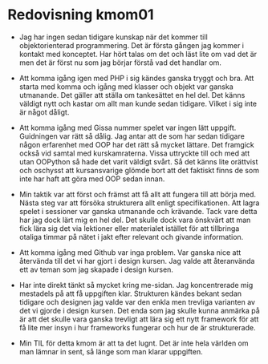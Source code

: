 ---
---
Redovisning kmom01
=========================

* Jag har ingen sedan tidigare kunskap när det kommer till objektorienterad programmering. Det är första gången jag kommer i kontakt med konceptet. Har hört talas om det och läst lite om vad det är men det är först nu som jag börjar förstå vad det handlar om.

* Att komma igång igen med PHP i sig kändes ganska tryggt och bra. Att starta med komma och igång med klasser och objekt var ganska utmanande. Det gäller att ställa om tankesättet en hel del. Det känns väldigt nytt och kastar om allt man kunde sedan tidigare. Vilket i sig inte är något dåligt.

* Att komma igång med Gissa nummer spelet var ingen lätt uppgift. Guidningen var rätt så dålig. Jag antar att de som har sedan tidigare någon erfarenhet med OOP har det rätt så mycket lättare. Det framgick också vid samtal med kurskamraterna. Vissa uttryckte till och med att utan OOPython så hade det varit väldigt svårt. Så det känns lite orättvist och oschysst att kursansvarige glömde bort att det faktiskt finns de som inte har haft att göra med OOP sedan innan.

* Min taktik var att först och främst att få allt att fungera till att börja med. Nästa steg var att försöka strukturera allt enligt specifikationen. Att lagra spelet i sessioner var ganska utmanande och krävande. Tack vare detta har jag dock lärt mig en hel del. Det skulle dock vara önskvärt att man fick lära sig det via lektioner eller materialet istället för att tillbringa otaliga timmar på nätet i jakt efter relevant och givande information.

* Att komma igång med Github var inga problem. Var ganska nice att återvända till det vi har gjort i design kursen. Jag valde att återanvända ett av teman som jag skapade i design kursen.

* Har inte direkt tänkt så mycket kring me-sidan. Jag koncentrerade mig mestadels på att få uppgiften klar. Strukturen kändes bekant sedan tidigare och designen jag valde var den enkla men trevliga varianten av det vi gjorde i design kursen. Det enda som jag skulle kunna anmärka på är att det skulle vara ganska trevligt att lära sig ett nytt framework för att få lite mer insyn i hur frameworks fungerar och hur de är strukturerade.

* Min TIL för detta kmom är att ta det lugnt. Det är inte hela världen om man lämnar in sent, så länge som man klarar uppgiften.

